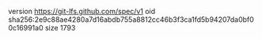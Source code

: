 version https://git-lfs.github.com/spec/v1
oid sha256:2e9c88ae4280a7d16abdb755a8812cc46b3f3ca1fd5b94207da0bf00c16991a0
size 1793
